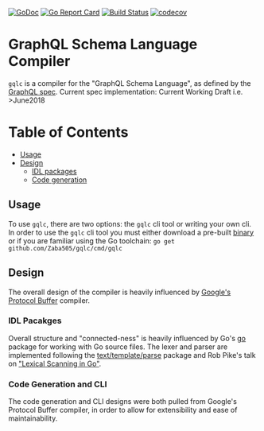 [![GoDoc](https://godoc.org/github.com/Zaba505/gqlc?status.svg)](https://godoc.org/github.com/Zaba505/gqlc)
[![Go Report Card](https://goreportcard.com/badge/github.com/Zaba505/gqlc)](https://goreportcard.com/report/github.com/Zaba505/gqlc)
[![Build Status](https://travis-ci.org/Zaba505/gqlc.svg?branch=master)](https://travis-ci.org/Zaba505/gqlc)
[![codecov](https://codecov.io/gh/Zaba505/gqlc/branch/master/graph/badge.svg)](https://codecov.io/gh/Zaba505/gqlc)

# GraphQL Schema Language Compiler

`gqlc` is a compiler for the "GraphQL Schema Language", as defined by the [GraphQL spec](http://facebook.github.io/graphql).
Current spec implementation: Current Working Draft i.e. >June2018

# Table of Contents

- [Usage](#usage)
- [Design](#design)
    * [IDL packages](#idl-pacakges)
    * [Code generation](#code-generation-and-cli)

## Usage
To use `gqlc`, there are two options: the `gqlc` cli tool or writing your own
cli. In order to use the `gqlc` cli tool you must either download a pre-built
[binary]() or if you are familiar using the Go toolchain: `go get github.com/Zaba505/gqlc/cmd/gqlc`

## Design

The overall design of the compiler is heavily influenced by [Google's Protocol Buffer](https://github.com/protocolbuffers/protobuf) compiler.

### IDL Pacakges

Overall structure and "connected-ness" is heavily influenced by Go's [go](https://golang.org/pkg/go) package for working with Go source files.
The lexer and parser are implemented following the [text/template/parse](https://golang.org/pkg/text/template/parse) package
and Rob Pike's talk on ["Lexical Scanning in Go"](https://talks.golang.org/2011/lex.slide).

### Code Generation and CLI

The code generation and CLI designs were both pulled from Google's Protocol Buffer compiler, in order
to allow for extensibility and ease of maintainability.